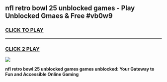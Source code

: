 
## nfl retro bowl 25 unblocked games - Play Unblocked Gmaes & Free #vb0w9
<h3>
<a href="https://premium.freeplayer.one?title=nfl_retro_bowl_25_unblocked_games&ref=03M">CLICK TO PLAY</a></h3>
<hr>

<h3>
<a href="https://premium.freeplayer.one?title=nfl_retro_bowl_25_unblocked_games&ref=03M">CLICK 2 PLAY</a>
  
</h3>

<a href="https://premium.freeplayer.one?title=nfl_retro_bowl_25_unblocked_games&ref=03M"><img src="https://clearcache.store/games.png"></a>


**nfl retro bowl 25 unblocked games games unblocked: Your Gateway to Fun and Accessible Online Gaming**
